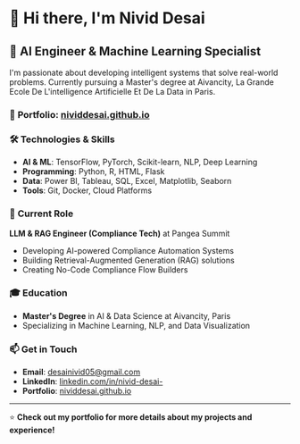 # 👋 Hi there, I'm Nivid Desai

## 🚀 AI Engineer & Machine Learning Specialist

I'm passionate about developing intelligent systems that solve real-world problems. Currently pursuing a Master's degree at Aivancity, La Grande Ecole De L'intelligence Artificielle Et De La Data in Paris.

### 🔗 **Portfolio**: [nividdesai.github.io](https://nividdesai.github.io)

### 🛠️ **Technologies & Skills**
- **AI & ML**: TensorFlow, PyTorch, Scikit-learn, NLP, Deep Learning
- **Programming**: Python, R, HTML, Flask
- **Data**: Power BI, Tableau, SQL, Excel, Matplotlib, Seaborn
- **Tools**: Git, Docker, Cloud Platforms

### 💼 **Current Role**
**LLM & RAG Engineer (Compliance Tech)** at Pangea Summit
- Developing AI-powered Compliance Automation Systems
- Building Retrieval-Augmented Generation (RAG) solutions
- Creating No-Code Compliance Flow Builders

### 🎓 **Education**
- **Master's Degree** in AI & Data Science at Aivancity, Paris
- Specializing in Machine Learning, NLP, and Data Visualization

### 📫 **Get in Touch**
- **Email**: desainivid05@gmail.com
- **LinkedIn**: [linkedin.com/in/nivid-desai-](https://linkedin.com/in/nivid-desai-)
- **Portfolio**: [nividdesai.github.io](https://nividdesai.github.io)

---

⭐ **Check out my portfolio for more details about my projects and experience!** 